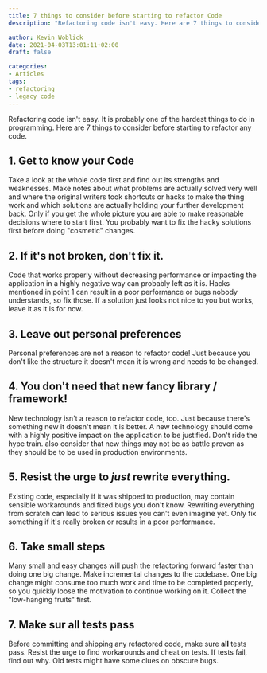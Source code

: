 ```yaml
---
title: 7 things to consider before starting to refactor Code
description: "Refactoring code isn't easy. Here are 7 things to consider before starting to refactor any code."

author: Kevin Woblick
date: 2021-04-03T13:01:11+02:00
draft: false

categories:
- Articles
tags:
- refactoring
- legacy code
---
```


Refactoring code isn't easy. It is probably one of the hardest things to do in programming. Here are 7 things to consider before starting to refactor any code.

## 1. Get to know your Code

Take a look at the whole code first and find out its strengths and weaknesses. Make notes about what problems are actually solved very well and where the original writers took shortcuts or hacks to make the thing work and which solutions are actually holding your further development back. Only if you get the whole picture you are able to make reasonable decisions where to start first. You probably want to fix the hacky solutions first before doing "cosmetic" changes.

## 2. If it's not broken, don't fix it.

Code that works properly without decreasing performance or impacting the application in a highly negative way can probably left as it is. Hacks mentioned in point 1 can result in a poor performance or bugs nobody understands, so fix those. If a solution just looks not nice to you but works, leave it as it is for now.

## 3. Leave out personal preferences

Personal preferences are not a reason to refactor code! Just because you don't like the structure it doesn't mean it is wrong and needs to be changed.

## 4. You don't need that new fancy library / framework!

New technology isn't a reason to refactor code, too. Just because there's something new it doesn't mean it is better. A new technology should come with a highly positive impact on the application to be justified. Don't ride the hype train. also consider that new things may not be as battle proven as they should be to be used in production environments.

## 5. Resist the urge to _just_ rewrite everything.

Existing code, especially if it was shipped to production, may contain sensible workarounds and fixed bugs you don't know. Rewriting everything from scratch can lead to serious issues you can't even imagine yet. Only fix something if it's really broken or results in a poor performance.

## 6. Take small steps

Many small and easy changes will push the refactoring forward faster than doing one big change. Make incremental changes to the codebase. One big change might consume too much work and time to be completed properly, so you quickly loose the motivation to continue working on it. Collect the "low-hanging fruits" first.

## 7. Make sur all tests pass

Before committing and shipping any refactored code, make sure **all** tests pass. Resist the urge to find workarounds and cheat on tests. If tests fail, find out why. Old tests might have some clues on obscure bugs.
